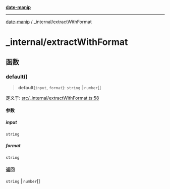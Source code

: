[**date-manip**](../index.md)

***

[date-manip](../modules.md) / \_internal/extractWithFormat

# \_internal/extractWithFormat

## 函数

### default()

> **default**(`input`, `format`): `string` \| `number`[]

定义于: [src/\_internal/extractWithFormat.ts:58](https://github.com/fengxinming/date-manip/blob/c2d62c1a39faed6b959a43feaabc15f4e2d60a5a/src/_internal/extractWithFormat.ts#L58)

#### 参数

##### input

`string`

##### format

`string`

#### 返回

`string` \| `number`[]

